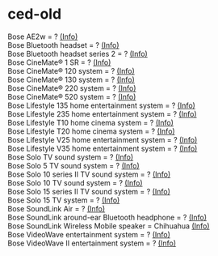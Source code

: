 # ced-old
Bose AE2w = ? <a href="https://github.com/bosefirmware/ced-old/blob/master/bose_ae2w_and_bose_soundlink_around-ear_bluetooth_headphones/README.md">(Info)</a><br>
Bose Bluetooth headset = ? <a href="https://github.com/bosefirmware/ced-old/blob/master/bose_bluetooth_headset/README.md">(Info)</a><br>
Bose Bluetooth headset series 2 = ? <a href="https://github.com/bosefirmware/ced-old/blob/master/bose_bluetooth_headset/README.md">(Info)</a><br>
Bose CineMate® 1 SR  = ? <a href="https://github.com/bosefirmware/ced-old/blob/master/cinemate_1sr/README.md">(Info)</a><br>
Bose CineMate® 120 system = ? <a href="https://github.com/bosefirmware/ced-old/blob/master/cinemate/README.md">(Info)</a><br>
Bose CineMate® 130 system = ? <a href="https://github.com/bosefirmware/ced-old/blob/master/cinemate/README.md">(Info)</a><br>
Bose CineMate® 220 system = ? <a href="https://github.com/bosefirmware/ced-old/blob/master/cinemate/README.md">(Info)</a><br>
Bose CineMate® 520 system = ? <a href="https://github.com/bosefirmware/ced-old/blob/master/cinemate/README.md">(Info)</a><br>
Bose Lifestyle 135 home entertainment system = ? <a href="https://github.com/bosefirmware/ced-old/blob/master/bose_console/README.md">(Info)</a><br>
Bose Lifestyle 235 home entertainment system = ? <a href="https://github.com/bosefirmware/ced-old/blob/master/bose_console/README.md">(Info)</a><br>
Bose Lifestyle T10 home cinema system = ? <a href="https://github.com/bosefirmware/ced-old/blob/master/bose_console/README.md">(Info)</a><br>
Bose Lifestyle T20 home cinema system = ? <a href="https://github.com/bosefirmware/ced-old/blob/master/bose_console/README.md">(Info)</a><br>
Bose Lifestyle V25 home entertainment system = ? <a href="https://github.com/bosefirmware/ced-old/blob/master/bose_console/README.md">(Info)</a><br>
Bose Lifestyle V35 home entertainment system = ? <a href="https://github.com/bosefirmware/ced-old/blob/master/bose_console/README.md">(Info)</a><br>
Bose Solo TV sound system = ? <a href="https://github.com/bosefirmware/ced-old/blob/master/bose_solo_tv_sound_system/README.md">(Info)</a><br>
Bose Solo 5 TV sound system = ? <a href="https://github.com/bosefirmware/ced-old/blob/master/bose_solo_5_tv_sound_system/README.md">(Info)</a><br>
Bose Solo 10 series II TV sound system = ? <a href="https://github.com/bosefirmware/ced-old/blob/master/bose_solo_tv_sound_system/README.md">(Info)</a><br>
Bose Solo 10 TV sound system = ? <a href="https://github.com/bosefirmware/ced-old/blob/master/bose_solo_tv_sound_system/README.md">(Info)</a><br>
Bose Solo 15 series II TV sound system = ? <a href="https://github.com/bosefirmware/ced-old/blob/master/bose_solo_tv_sound_system/README.md">(Info)</a><br>
Bose Solo 15 TV system = ? <a href="https://github.com/bosefirmware/ced-old/blob/master/bose_solo_tv_sound_system/README.md">(Info)</a><br>
Bose SoundLink Air = ? <a href="https://github.com/bosefirmware/ced-old/blob/master/bose_soundlink_air/README.md">(Info)</a><br>
Bose SoundLink around-ear Bluetooth headphone = ? <a href="https://github.com/bosefirmware/ced-old/blob/master/bose_ae2w_and_bose_soundlink_around-ear_bluetooth_headphones/README.md">(Info)</a><br>
Bose SoundLink Wireless Mobile speaker = Chihuahua <a href="https://github.com/bosefirmware/ced-old/blob/master/bose_bluetooth_speaker/README.md">(Info)</a><br>
Bose VideoWave entertainment system = ? <a href="https://github.com/bosefirmware/ced-old/blob/master/bose_console/README.md">(Info)</a><br>
Bose VideoWave II entertainment system = ? <a href="https://github.com/bosefirmware/ced-old/blob/master/bose_console/README.md">(Info)</a><br>
